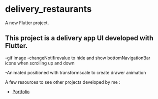 # delivery_restaurants

A new Flutter project.

## This project is a delivery app UI developed with Flutter.


  -gif image
 -changeNotifirevalue to hide and show bottomNavigationBar icons when scrolling up and down

 -Animated positioned with transformscale to create drawer animation


A few resources to see other projects developed by me :

- [Portfolio](https://nadeemze.github.io/Portfolio/)

